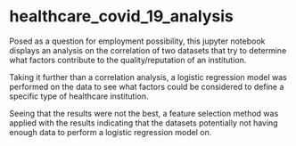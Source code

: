 # healthcare_covid_19_analysis
Posed as a question for employment possibility, this jupyter notebook displays an analysis on the correlation of two datasets that try to determine what factors contribute to the quality/reputation of an institution. 

Taking it further than a correlation analysis, a logistic regression model was performed on the data to see what factors could be considered to define a specific type of healthcare institution. 

Seeing that the results were not the best, a feature selection method was applied with the results indicating that the datasets potentially not having enough data to perform a logistic regression model on.

